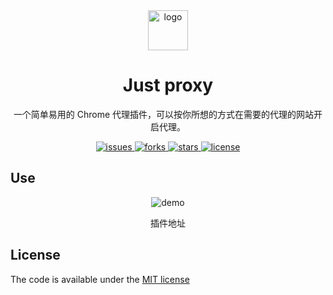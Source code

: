<div align=center>
  <img src="https://raw.githubusercontent.com/0jinxing/just-proxy/master/public/emoticon.png" width="64" alt="logo" />
  <h1>Just proxy</h1>
  <p>一个简单易用的 Chrome 代理插件，可以按你所想的方式在需要的代理的网站开启代理。</p>

  <a href="https://github.com/0jinxing/just-proxy/issues">
    <img src="https://img.shields.io/github/issues/0jinxing/just-proxy.svg" alt="issues" />
  </a>
  <a href="https://github.com/0jinxing/just-proxy/network">
    <img src="https://img.shields.io/github/forks/0jinxing/just-proxy.svg" alt="forks" />
  </a>
  <a href="https://github.com/0jinxing/just-proxy/stargazers">
    <img src="https://img.shields.io/github/stars/0jinxing/just-proxy.svg" alt="stars" />
  </a>
  <a href="https://github.com/0jinxing/just-proxy">
    <img src="https://img.shields.io/github/license/0jinxing/just-proxy.svg" alt="license" />
  </a>
</div>

## Use

<div align=center>
  <img src="https://raw.githubusercontent.com/0jinxing/just-proxy/master/docs/demo.gif" alt="demo" />
  <p>
    <a src="https://chrome.google.com/webstore/detail/just-proxy/ooinoebmmhbmhkocojcoahbkefikddch">插件地址</a>
  </p>
</div>

## License

The code is available under the [MIT license](https://github.com/0jinxing/just-proxy/blob/master/LICENSE)
